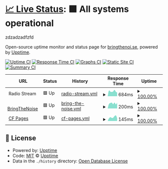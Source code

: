 # [📈 Live Status](https://demo.upptime.js.org): <!--live status--> **🟩 All systems operational**

zdzadzadfzfd

Open-source uptime monitor and status page for [bringthenoi.se](https://bringthenoi.se), powered by [Upptime](https://github.com/upptime/upptime).

[![Uptime CI](https://github.com/guiltlab/upptime/workflows/Uptime%20CI/badge.svg)](https://github.com/guiltlab/upptime/actions?query=workflow%3A%22Uptime+CI%22)
[![Response Time CI](https://github.com/guiltlab/upptime/workflows/Response%20Time%20CI/badge.svg)](https://github.com/guiltlab/upptime/actions?query=workflow%3A%22Response+Time+CI%22)
[![Graphs CI](https://github.com/guiltlab/upptime/workflows/Graphs%20CI/badge.svg)](https://github.com/guiltlab/upptime/actions?query=workflow%3A%22Graphs+CI%22)
[![Static Site CI](https://github.com/guiltlab/upptime/workflows/Static%20Site%20CI/badge.svg)](https://github.com/guiltlab/upptime/actions?query=workflow%3A%22Static+Site+CI%22)
[![Summary CI](https://github.com/guiltlab/upptime/workflows/Summary%20CI/badge.svg)](https://github.com/guiltlab/upptime/actions?query=workflow%3A%22Summary+CI%22)

<!--start: status pages-->
<!-- This summary is generated by Upptime (https://github.com/upptime/upptime) -->
<!-- Do not edit this manually, your changes will be overwritten -->
<!-- prettier-ignore -->
| URL | Status | History | Response Time | Uptime |
| --- | ------ | ------- | ------------- | ------ |
| <img alt="" src="https://icons.duckduckgo.com/ip3/null.ico" height="13"> Radio Stream | 🟩 Up | [radio-stream.yml](https://github.com/guiltlab/upptime/commits/HEAD/history/radio-stream.yml) | <details><summary><img alt="Response time graph" src="./graphs/radio-stream/response-time-week.png" height="20"> 684ms</summary><br><a href="https://guiltlab.github.io/upptime/history/radio-stream"><img alt="Response time 749" src="https://img.shields.io/endpoint?url=https%3A%2F%2Fraw.githubusercontent.com%2Fguiltlab%2Fupptime%2FHEAD%2Fapi%2Fradio-stream%2Fresponse-time.json"></a><br><a href="https://guiltlab.github.io/upptime/history/radio-stream"><img alt="24-hour response time 512" src="https://img.shields.io/endpoint?url=https%3A%2F%2Fraw.githubusercontent.com%2Fguiltlab%2Fupptime%2FHEAD%2Fapi%2Fradio-stream%2Fresponse-time-day.json"></a><br><a href="https://guiltlab.github.io/upptime/history/radio-stream"><img alt="7-day response time 684" src="https://img.shields.io/endpoint?url=https%3A%2F%2Fraw.githubusercontent.com%2Fguiltlab%2Fupptime%2FHEAD%2Fapi%2Fradio-stream%2Fresponse-time-week.json"></a><br><a href="https://guiltlab.github.io/upptime/history/radio-stream"><img alt="30-day response time 702" src="https://img.shields.io/endpoint?url=https%3A%2F%2Fraw.githubusercontent.com%2Fguiltlab%2Fupptime%2FHEAD%2Fapi%2Fradio-stream%2Fresponse-time-month.json"></a><br><a href="https://guiltlab.github.io/upptime/history/radio-stream"><img alt="1-year response time 778" src="https://img.shields.io/endpoint?url=https%3A%2F%2Fraw.githubusercontent.com%2Fguiltlab%2Fupptime%2FHEAD%2Fapi%2Fradio-stream%2Fresponse-time-year.json"></a></details> | <details><summary><a href="https://guiltlab.github.io/upptime/history/radio-stream">100.00%</a></summary><a href="https://guiltlab.github.io/upptime/history/radio-stream"><img alt="All-time uptime 99.87%" src="https://img.shields.io/endpoint?url=https%3A%2F%2Fraw.githubusercontent.com%2Fguiltlab%2Fupptime%2FHEAD%2Fapi%2Fradio-stream%2Fuptime.json"></a><br><a href="https://guiltlab.github.io/upptime/history/radio-stream"><img alt="24-hour uptime 100.00%" src="https://img.shields.io/endpoint?url=https%3A%2F%2Fraw.githubusercontent.com%2Fguiltlab%2Fupptime%2FHEAD%2Fapi%2Fradio-stream%2Fuptime-day.json"></a><br><a href="https://guiltlab.github.io/upptime/history/radio-stream"><img alt="7-day uptime 100.00%" src="https://img.shields.io/endpoint?url=https%3A%2F%2Fraw.githubusercontent.com%2Fguiltlab%2Fupptime%2FHEAD%2Fapi%2Fradio-stream%2Fuptime-week.json"></a><br><a href="https://guiltlab.github.io/upptime/history/radio-stream"><img alt="30-day uptime 99.80%" src="https://img.shields.io/endpoint?url=https%3A%2F%2Fraw.githubusercontent.com%2Fguiltlab%2Fupptime%2FHEAD%2Fapi%2Fradio-stream%2Fuptime-month.json"></a><br><a href="https://guiltlab.github.io/upptime/history/radio-stream"><img alt="1-year uptime 99.88%" src="https://img.shields.io/endpoint?url=https%3A%2F%2Fraw.githubusercontent.com%2Fguiltlab%2Fupptime%2FHEAD%2Fapi%2Fradio-stream%2Fuptime-year.json"></a></details>
| <img alt="" src="https://icons.duckduckgo.com/ip3/bringthenoi.se.ico" height="13"> [BringTheNoise](https://bringthenoi.se) | 🟩 Up | [bring-the-noise.yml](https://github.com/guiltlab/upptime/commits/HEAD/history/bring-the-noise.yml) | <details><summary><img alt="Response time graph" src="./graphs/bring-the-noise/response-time-week.png" height="20"> 200ms</summary><br><a href="https://guiltlab.github.io/upptime/history/bring-the-noise"><img alt="Response time 259" src="https://img.shields.io/endpoint?url=https%3A%2F%2Fraw.githubusercontent.com%2Fguiltlab%2Fupptime%2FHEAD%2Fapi%2Fbring-the-noise%2Fresponse-time.json"></a><br><a href="https://guiltlab.github.io/upptime/history/bring-the-noise"><img alt="24-hour response time 222" src="https://img.shields.io/endpoint?url=https%3A%2F%2Fraw.githubusercontent.com%2Fguiltlab%2Fupptime%2FHEAD%2Fapi%2Fbring-the-noise%2Fresponse-time-day.json"></a><br><a href="https://guiltlab.github.io/upptime/history/bring-the-noise"><img alt="7-day response time 200" src="https://img.shields.io/endpoint?url=https%3A%2F%2Fraw.githubusercontent.com%2Fguiltlab%2Fupptime%2FHEAD%2Fapi%2Fbring-the-noise%2Fresponse-time-week.json"></a><br><a href="https://guiltlab.github.io/upptime/history/bring-the-noise"><img alt="30-day response time 256" src="https://img.shields.io/endpoint?url=https%3A%2F%2Fraw.githubusercontent.com%2Fguiltlab%2Fupptime%2FHEAD%2Fapi%2Fbring-the-noise%2Fresponse-time-month.json"></a><br><a href="https://guiltlab.github.io/upptime/history/bring-the-noise"><img alt="1-year response time 267" src="https://img.shields.io/endpoint?url=https%3A%2F%2Fraw.githubusercontent.com%2Fguiltlab%2Fupptime%2FHEAD%2Fapi%2Fbring-the-noise%2Fresponse-time-year.json"></a></details> | <details><summary><a href="https://guiltlab.github.io/upptime/history/bring-the-noise">100.00%</a></summary><a href="https://guiltlab.github.io/upptime/history/bring-the-noise"><img alt="All-time uptime 99.99%" src="https://img.shields.io/endpoint?url=https%3A%2F%2Fraw.githubusercontent.com%2Fguiltlab%2Fupptime%2FHEAD%2Fapi%2Fbring-the-noise%2Fuptime.json"></a><br><a href="https://guiltlab.github.io/upptime/history/bring-the-noise"><img alt="24-hour uptime 100.00%" src="https://img.shields.io/endpoint?url=https%3A%2F%2Fraw.githubusercontent.com%2Fguiltlab%2Fupptime%2FHEAD%2Fapi%2Fbring-the-noise%2Fuptime-day.json"></a><br><a href="https://guiltlab.github.io/upptime/history/bring-the-noise"><img alt="7-day uptime 100.00%" src="https://img.shields.io/endpoint?url=https%3A%2F%2Fraw.githubusercontent.com%2Fguiltlab%2Fupptime%2FHEAD%2Fapi%2Fbring-the-noise%2Fuptime-week.json"></a><br><a href="https://guiltlab.github.io/upptime/history/bring-the-noise"><img alt="30-day uptime 100.00%" src="https://img.shields.io/endpoint?url=https%3A%2F%2Fraw.githubusercontent.com%2Fguiltlab%2Fupptime%2FHEAD%2Fapi%2Fbring-the-noise%2Fuptime-month.json"></a><br><a href="https://guiltlab.github.io/upptime/history/bring-the-noise"><img alt="1-year uptime 99.99%" src="https://img.shields.io/endpoint?url=https%3A%2F%2Fraw.githubusercontent.com%2Fguiltlab%2Fupptime%2FHEAD%2Fapi%2Fbring-the-noise%2Fuptime-year.json"></a></details>
| <img alt="" src="https://icons.duckduckgo.com/ip3/bringthenoise.pages.dev.ico" height="13"> [CF Pages](https://bringthenoise.pages.dev) | 🟩 Up | [cf-pages.yml](https://github.com/guiltlab/upptime/commits/HEAD/history/cf-pages.yml) | <details><summary><img alt="Response time graph" src="./graphs/cf-pages/response-time-week.png" height="20"> 145ms</summary><br><a href="https://guiltlab.github.io/upptime/history/cf-pages"><img alt="Response time 116" src="https://img.shields.io/endpoint?url=https%3A%2F%2Fraw.githubusercontent.com%2Fguiltlab%2Fupptime%2FHEAD%2Fapi%2Fcf-pages%2Fresponse-time.json"></a><br><a href="https://guiltlab.github.io/upptime/history/cf-pages"><img alt="24-hour response time 108" src="https://img.shields.io/endpoint?url=https%3A%2F%2Fraw.githubusercontent.com%2Fguiltlab%2Fupptime%2FHEAD%2Fapi%2Fcf-pages%2Fresponse-time-day.json"></a><br><a href="https://guiltlab.github.io/upptime/history/cf-pages"><img alt="7-day response time 145" src="https://img.shields.io/endpoint?url=https%3A%2F%2Fraw.githubusercontent.com%2Fguiltlab%2Fupptime%2FHEAD%2Fapi%2Fcf-pages%2Fresponse-time-week.json"></a><br><a href="https://guiltlab.github.io/upptime/history/cf-pages"><img alt="30-day response time 135" src="https://img.shields.io/endpoint?url=https%3A%2F%2Fraw.githubusercontent.com%2Fguiltlab%2Fupptime%2FHEAD%2Fapi%2Fcf-pages%2Fresponse-time-month.json"></a><br><a href="https://guiltlab.github.io/upptime/history/cf-pages"><img alt="1-year response time 115" src="https://img.shields.io/endpoint?url=https%3A%2F%2Fraw.githubusercontent.com%2Fguiltlab%2Fupptime%2FHEAD%2Fapi%2Fcf-pages%2Fresponse-time-year.json"></a></details> | <details><summary><a href="https://guiltlab.github.io/upptime/history/cf-pages">100.00%</a></summary><a href="https://guiltlab.github.io/upptime/history/cf-pages"><img alt="All-time uptime 99.99%" src="https://img.shields.io/endpoint?url=https%3A%2F%2Fraw.githubusercontent.com%2Fguiltlab%2Fupptime%2FHEAD%2Fapi%2Fcf-pages%2Fuptime.json"></a><br><a href="https://guiltlab.github.io/upptime/history/cf-pages"><img alt="24-hour uptime 100.00%" src="https://img.shields.io/endpoint?url=https%3A%2F%2Fraw.githubusercontent.com%2Fguiltlab%2Fupptime%2FHEAD%2Fapi%2Fcf-pages%2Fuptime-day.json"></a><br><a href="https://guiltlab.github.io/upptime/history/cf-pages"><img alt="7-day uptime 100.00%" src="https://img.shields.io/endpoint?url=https%3A%2F%2Fraw.githubusercontent.com%2Fguiltlab%2Fupptime%2FHEAD%2Fapi%2Fcf-pages%2Fuptime-week.json"></a><br><a href="https://guiltlab.github.io/upptime/history/cf-pages"><img alt="30-day uptime 100.00%" src="https://img.shields.io/endpoint?url=https%3A%2F%2Fraw.githubusercontent.com%2Fguiltlab%2Fupptime%2FHEAD%2Fapi%2Fcf-pages%2Fuptime-month.json"></a><br><a href="https://guiltlab.github.io/upptime/history/cf-pages"><img alt="1-year uptime 99.99%" src="https://img.shields.io/endpoint?url=https%3A%2F%2Fraw.githubusercontent.com%2Fguiltlab%2Fupptime%2FHEAD%2Fapi%2Fcf-pages%2Fuptime-year.json"></a></details>

<!--end: status pages-->

## 📄 License

- Powered by: [Upptime](https://github.com/upptime/upptime)
- Code: [MIT](./LICENSE) © [Upptime](https://upptime.js.org)
- Data in the `./history` directory: [Open Database License](https://opendatacommons.org/licenses/odbl/1-0/)
